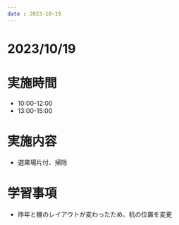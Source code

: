 ```yaml
---
date : 2023-10-19
---
```


# 2023/10/19

# 実施時間
- 10:00-12:00
- 13:00-15:00

# 実施内容
- 選果場片付、掃除

# 学習事項
- 昨年と棚のレイアウトが変わったため、机の位置を変更
